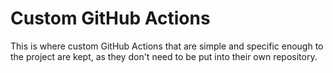 # Custom GitHub Actions

This is where custom GitHub Actions that are simple and specific enough to the project are kept, as they don't need to be put into their own repository.
